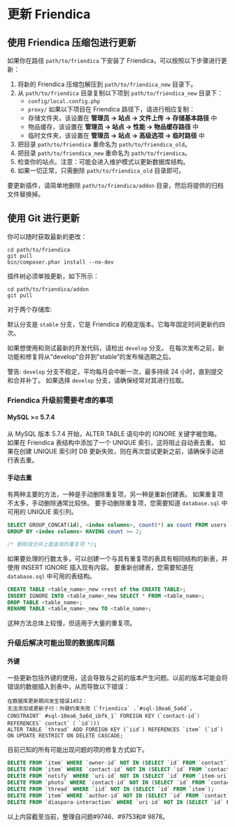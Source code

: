 # 更新 Friendica

## 使用 Friendica 压缩包进行更新

如果你在路径 ``path/to/friendica`` 下安装了 Friendica，可以按照以下步骤进行更新：

1. 将新的 Friendica 压缩包解压到 ``path/to/friendica_new`` 目录下。
2. 从 ``path/to/friendica`` 目录复制以下项到 ``path/to/friendica_new`` 目录下：
   * ``config/local.config.php``
   * ``proxy/``
   如果以下项目在 Friendica 路径下，请进行相应复制：
   * 存储文件夹，该设置在 **管理员 -> 站点 -> 文件上传 -> 存储基本路径** 中
   * 物品缓存，该设置在 **管理员 -> 站点 -> 性能 -> 物品缓存路径** 中
   * 临时文件夹，该设置在 **管理员 -> 站点 -> 高级选项 -> 临时路径** 中
3. 把目录 ``path/to/friendica`` 重命名为 ``path/to/friendica_old``。
4. 把目录 ``path/to/friendica_new`` 重命名为 ``path/to/friendica``。
5. 检查你的站点。注意：可能会进入维护模式以更新数据库结构。
6. 如果一切正常，只需删除 ``path/to/friendica_old`` 目录即可。

要更新插件，请简单地删除 ``path/to/friendica/addon`` 目录，然后将提供的归档文件替换掉。

## 使用 Git 进行更新

你可以随时获取最新的更改：

    cd path/to/friendica
    git pull
    bin/composer.phar install --no-dev

插件树必须单独更新，如下所示：

    cd path/to/friendica/addon
    git pull

对于两个存储库:

默认分支是 ``stable`` 分支，它是 Friendica 的稳定版本。它每年固定时间更新约四次。

如果想使用和测试最新的开发代码，请检出 ``develop`` 分支。
在每次发布之前，新功能和修复将从“develop”合并到“stable”的发布候选期之后。

警告: ``develop`` 分支不稳定，平均每月会中断一次，最多持续 24 小时，直到提交和合并补丁。
如果选择 ``develop`` 分支，请确保经常对其进行拉取。
### Friendica 升级前需要考虑的事项

#### MySQL >= 5.7.4

从 MySQL 版本 5.7.4 开始，ALTER TABLE 语句中的 IGNORE 关键字被忽略。
如果在 Friendica 表结构中添加了一个 UNIQUE 索引，这将阻止自动表去重。
如果在创建 UNIQUE 索引时 DB 更新失败，则在再次尝试更新之前，请确保手动进行表去重。

#### 手动去重

有两种主要的方法，一种是手动删除重复项，另一种是重新创建表。
如果重复项不太多，手动删除通常比较快。
要手动删除重复项，您需要知道 `database.sql` 中可用的 UNIQUE 索引列。

```SQL
SELECT GROUP_CONCAT(id), <index columns>, count(*) as count FROM users
GROUP BY <index columns> HAVING count >= 2;

/* 删除或合并上面查询的重复项 */;
```

如果要处理的行数太多，可以创建一个与具有重复项的表具有相同结构的新表，并使用 INSERT IGNORE 插入现有内容。
要重新创建表，您需要知道在 `database.sql` 中可用的表结构。

```SQL
CREATE TABLE <table_name>_new <rest of the CREATE TABLE>;
INSERT IGNORE INTO <table_name>_new SELECT * FROM <table_name>;
DROP TABLE <table_name>;
RENAME TABLE <table_name>_new TO <table_name>;
```

这种方法总体上较慢，但适用于大量的重复项。

### 升级后解决可能出现的数据库问题

#### 外键

一些更新包括外键的使用，这会导致与之前的版本产生问题。以前的版本可能会将错误的数据插入到表中，从而导致以下错误：

```
在数据库更新期间发生错误1452：
无法添加或更新子行：外键约束失败（`friendica` .`#sql-10ea6_5a6d`，CONSTRAINT` #sql-10ea6_5a6d_ibfk_1` FOREIGN KEY（`contact-id`）REFERENCES` contact`（ `id`）))
ALTER TABLE `thread` ADD FOREIGN KEY (`iid`) REFERENCES `item` (`id`) ON UPDATE RESTRICT ON DELETE CASCADE; 
```

目前已知的所有可能出现问题的项的修复方式如下。

```SQL
DELETE FROM `item` WHERE `owner-id` NOT IN (SELECT `id` FROM `contact`);
DELETE FROM `item` WHERE `contact-id` NOT IN (SELECT `id` FROM `contact`);
DELETE FROM `notify` WHERE `uri-id` NOT IN (SELECT `id` FROM `item-uri`);
DELETE FROM `photo` WHERE `contact-id` NOT IN (SELECT `id` FROM `contact`);
DELETE FROM `thread` WHERE `iid` NOT IN (SELECT `id` FROM `item`);
DELETE FROM `item` WHERE `author-id` NOT IN (SELECT `id` FROM `contact`);
DELETE FROM `diaspora-interaction` WHERE `uri-id` NOT IN (SELECT `id` FROM `item-uri`);
```

以上内容截至当前，整理自问题#9746、#9753和# 9878。
